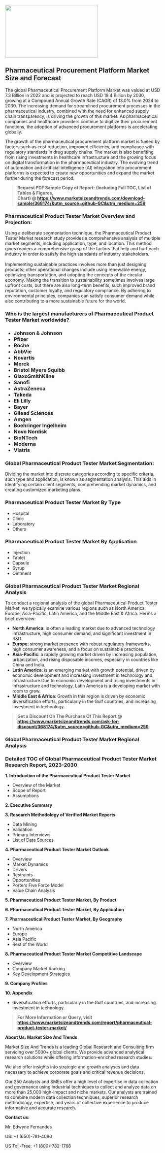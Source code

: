 <p><img class="alignnone size-medium wp-image-20088" src="https://ffe5etoiles.com/wp-content/uploads/2024/12/MST1-300x171.png" alt="" width="300" height="171" /></p><h2>Pharmaceutical Procurement Platform Market Size and Forecast</h2><p>The global Pharmaceutical Procurement Platform Market was valued at USD 7.3 Billion in 2022 and is projected to reach USD 19.4 Billion by 2030, growing at a Compound Annual Growth Rate (CAGR) of 13.0% from 2024 to 2030. The increasing demand for streamlined procurement processes in the pharmaceutical industry, combined with the need for enhanced supply chain transparency, is driving the growth of this market. As pharmaceutical companies and healthcare providers continue to digitize their procurement functions, the adoption of advanced procurement platforms is accelerating globally.</p><p>The growth of the pharmaceutical procurement platform market is fueled by factors such as cost reduction, improved efficiency, and compliance with regulatory standards in drug supply chains. The market is also benefiting from rising investments in healthcare infrastructure and the growing focus on digital transformation in the pharmaceutical industry. The evolving trend of automation and artificial intelligence (AI) integration into procurement platforms is expected to create new opportunities and expand the market further during the forecast period.</p></p><blockquote id="" class=""><strong>Request PDF Sample Copy of Report: (Including Full TOC, List of Tables &amp; Figures, Chart)&nbsp;@&nbsp;<strong><a href="https://www.marketsizeandtrends.com/download-sample/368174/&utm_source=github-GC&utm_medium=259" target="_blank">https://www.marketsizeandtrends.com/download-sample/368174/&utm_source=github-GC&utm_medium=259</a></strong></strong></blockquote><h3 id="" class="">Pharmaceutical Product Tester Market&nbsp;Overview and Projection:</h3><p id="" class="">Using a deliberate segmentation technique, the Pharmaceutical Product Tester Market research study provides a comprehensive analysis of multiple market segments, including application, type, and location. This method gives readers a comprehensive grasp of the factors that help and hurt each industry in order to satisfy the high standards of industry stakeholders. <br /> <br />Implementing sustainable practices involves more than just designing products; other operational changes include using renewable energy, optimizing transportation, and adopting the concepts of the circular economy. Making the transition to sustainability sometimes involves large upfront costs, but there are also long-term benefits, such improved brand reputation, customer loyalty, and regulatory compliance. By adhering to environmental principles, companies can satisfy consumer demand while also contributing to a more sustainable future for the world.</p><h3 id="" class="">Who is the largest manufacturers of&nbsp;Pharmaceutical Product Tester Market worldwide?</h3><h3 class=""><p><ul><li>Johnson & Johnson </li><li> Pfizer </li><li> Roche </li><li> AbbVie </li><li> Novartis </li><li> Merck </li><li> Bristol Myers Squibb </li><li> GlaxoSmithKline </li><li> Sanofi </li><li> AstraZeneca </li><li> Takeda </li><li> Eli Lilly </li><li> Bayer </li><li> Gilead Sciences </li><li> Amgen </li><li> Boehringer Ingelheim </li><li> Novo Nordisk </li><li> BioNTech </li><li> Moderna </li><li> Viatris</li></ul></p></h3><h3 id="" class="">Global&nbsp;Pharmaceutical Product Tester Market Segmentation:</h3><p id="" class="">Dividing the market into discrete categories according to specific criteria, such type and application, is known as segmentation analysis. This aids in identifying certain client segments, comprehending market dynamics, and creating customized marketing plans.</p><h3 id="" class="">Pharmaceutical Product Tester Market&nbsp;By Type</h3><p><p><ul><li>Hospital</li><li> Clinic</li><li> Laboratory</li><li> Others</p></li></ul></p></p><h3 id="" class="">Pharmaceutical Product Tester Market&nbsp;By Application</h3><p class=""><p><ul><li>Injection</li><li> Tablet</li><li> Capsule</li><li> Syrup</li><li> Ointment</li></ul></p></p><h3 id="" class="">Global Pharmaceutical Product Tester Market Regional Analysis</h3><p id="" class="">To conduct a regional analysis of the global Pharmaceutical Product Tester Market, we typically examine various regions such as North America, Europe, Asia-Pacific, Latin America, and the Middle East &amp; Africa. Here's a brief overview:</p><ul><li><strong>North America</strong>: is often a leading market due to advanced technology infrastructure, high consumer demand, and significant investment in R&amp;D.</li><li><strong>Europe</strong>: strong market presence with robust regulatory frameworks, high consumer awareness, and a focus on sustainable practices.</li><li><strong>Asia-Pacific</strong>: a rapidly growing market driven by increasing population, urbanization, and rising disposable incomes, especially in countries like China and India.</li><li><strong>Latin America</strong>: is an emerging market with growth potential, driven by economic development and increasing investment in technology and infrastructure.Due to economic development and rising investments in infrastructure and technology, Latin America is a developing market with room to grow.</li><li><strong>Middle East &amp; Africa</strong>: Growth in this region is driven by economic diversification efforts, particularly in the Gulf countries, and increasing investment in technology.</li></ul><blockquote id="" class=""><strong>Get a Discount On The Purchase Of This Report @ <strong><a href="https://www.marketsizeandtrends.com/ask-for-discount/368174/&utm_source=github-GC&utm_medium=259" target="_blank">https://www.marketsizeandtrends.com/ask-for-discount/368174/&utm_source=github-GC&utm_medium=259</a></strong></strong></blockquote><h3 id="" class="">Global Pharmaceutical Product Tester Market Regional Analysis</h3><h3 id="" class="">Detailed TOC of Global Pharmaceutical Product Tester Market Research Report, 2023-2030</h3><p id="" class=""><strong>1. Introduction of the Pharmaceutical Product Tester Market</strong></p><ul><li>Overview of the Market</li><li>Scope of Report</li><li>Assumptions</li></ul><p id="" class=""><strong>2. Executive Summary</strong></p><p id="" class=""><strong>3. Research Methodology of Verified Market Reports</strong></p><ul><li>Data Mining</li><li>Validation</li><li>Primary Interviews</li><li>List of Data Sources</li></ul><p id="" class=""><strong>4. Pharmaceutical Product Tester Market Outlook</strong></p><ul><li>Overview</li><li>Market Dynamics</li><li>Drivers</li><li>Restraints</li><li>Opportunities</li><li>Porters Five Force Model</li><li>Value Chain Analysis</li></ul><p id="" class=""><strong>5. Pharmaceutical Product Tester Market, By Product</strong></p><p id="" class=""><strong>6. Pharmaceutical Product Tester Market, By Application</strong></p><p id="" class=""><strong>7. Pharmaceutical Product Tester Market, By Geography</strong></p><ul><li>North America</li><li>Europe</li><li>Asia Pacific</li><li>Rest of the World</li></ul><p id="" class=""><strong>8. Pharmaceutical Product Tester Market Competitive Landscape</strong></p><ul><li>Overview</li><li>Company Market Ranking</li><li>Key Development Strategies</li></ul><p id="" class=""><strong>9. Company Profiles</strong></p><p id="" class=""><strong>10. Appendix</strong></p><ul><li>diversification efforts, particularly in the Gulf countries, and increasing investment in technology.</li></ul><blockquote id="" class=""><strong>For More Information or Query, visit <strong><strong><a href="https://www.marketsizeandtrends.com/report/pharmaceutical-product-tester-market/" target="_blank">https://www.marketsizeandtrends.com/report/pharmaceutical-product-tester-market/</a></strong></strong></strong></blockquote><p id="" class=""><strong>About Us: Market Size And Trends</strong></p><p id="" class="">Market Size And Trends is a leading Global Research and Consulting firm servicing over 5000+ global clients. We provide advanced analytical research solutions while offering information-enriched research studies.</p><p id="" class="">We also offer insights into strategic and growth analyses and data necessary to achieve corporate goals and critical revenue decisions.</p><p id="" class="">Our 250 Analysts and SMEs offer a high level of expertise in data collection and governance using industrial techniques to collect and analyze data on more than 25,000 high-impact and niche markets. Our analysts are trained to combine modern data collection techniques, superior research methodology, expertise, and years of collective experience to produce informative and accurate research.</p><p id="" class=""><strong>Contact us:</strong></p><p id="" class="">Mr. Edwyne Fernandes</p><p id="" class="">US: +1 (650)-781-4080</p><p id="" class="">US Toll-Free: +1 (800)-782-1768</p>
